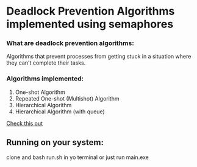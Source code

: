 # Deadlock Prevention Algorithms implemented using semaphores
### What are deadlock prevention algorithms:
Algorithms that prevent processes from getting stuck in a situation where they can't complete their tasks.

### Algorithms implemented:
1. One-shot Algorithm
2. Repeated One-shot (Multishot) Algorithm
3. Hierarchical Algorithm
4. Hierarchical Algorithm (with queue)

[Check this out](https://www2.cs.uregina.ca/~hamilton/courses/330/notes/synchro/deadlock-ex.html)

## Running on your system:
clone and bash run.sh in yo terminal
or just run main.exe
